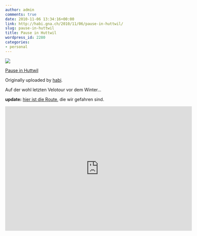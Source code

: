 ```yaml
---
author: admin
comments: true
date: 2010-11-06 13:34:16+00:00
link: http://habi.gna.ch/2010/11/06/pause-in-huttwil/
slug: pause-in-huttwil
title: Pause in Huttwil
wordpress_id: 2280
categories:
- personal
---
```



[![](http://farm2.static.flickr.com/1128/5151236800_c7e93f9fb8_m.jpg)](http://www.flickr.com/photos/habi/5151236800/)

[Pause in Huttwil](http://www.flickr.com/photos/habi/5151236800/)

Originally uploaded by [habi](http://www.flickr.com/people/habi/).

Auf der wohl letzten Velotour vor dem Winter...

**update:** [hier ist die Route](http://www.gpsies.com/map.do?fileId=iuhqlqjlodqludfy), die wir gefahren sind.

<iframe src="http://www.gpsies.com/mapOnly.do?fileId=iuhqlqjlodqludfy" scrolling="no" marginheight="0" marginwidth="0" width="600" height="400" frameborder="0"></iframe>
